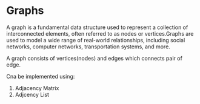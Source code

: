 # Graphs

A graph is a fundamental data structure used to represent a collection of interconnected elements, often referred to as nodes or vertices.Graphs are used to model a wide range of real-world relationships, including social networks, computer networks, transportation systems, and more.

A graph consists of vertices(nodes) and edges which connects pair of edge.

Cna be implemented using:

1. Adjacency Matrix
2. Adjcency List
